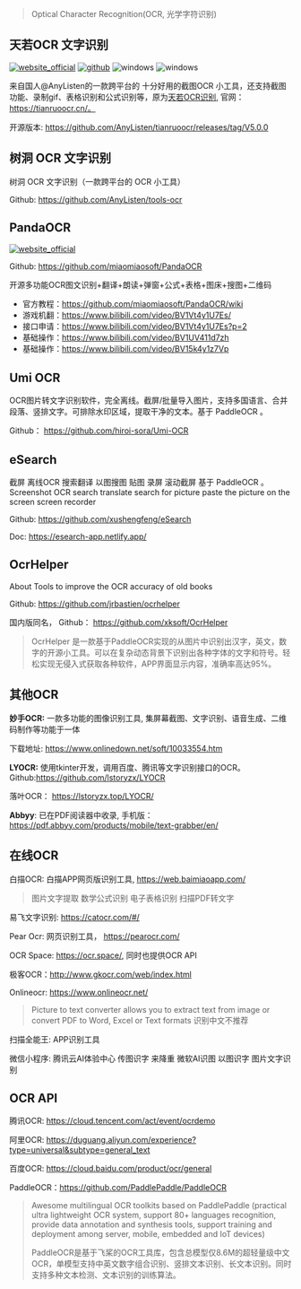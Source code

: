 > Optical Character Recognition(OCR,  光学字符识别)

## 天若OCR 文字识别
[![website_official](https://gitbook07.oss-cn-hangzhou.aliyuncs.com/website_official.svg)](https://tianruoocr.cn/) [![github](https://gitbook07.oss-cn-hangzhou.aliyuncs.com/github_open.svg)](https://github.com/AnyListen/tools-ocr) ![windows](https://gitbook07.oss-cn-hangzhou.aliyuncs.com/windows.svg)  ![windows](https://gitbook07.oss-cn-hangzhou.aliyuncs.com/mac.svg)

来自国人@AnyListen的一款跨平台的 十分好用的截图OCR 小工具，还支持截图功能、录制gif、表格识别和公式识别等，原为[天若OCR识别](https://github.com/AnyListen/tianruoocr), 官网：https://tianruoocr.cn/。

开源版本: https://github.com/AnyListen/tianruoocr/releases/tag/V5.0.0

## 树洞 OCR 文字识别

树洞 OCR 文字识别（一款跨平台的 OCR 小工具）

Github: https://github.com/AnyListen/tools-ocr

## PandaOCR
[![website_official](https://gitbook07.oss-cn-hangzhou.aliyuncs.com/website_official.svg)](https://github.com/miaomiaosoft/PandaOCR)

Github: https://github.com/miaomiaosoft/PandaOCR

开源多功能OCR图文识别+翻译+朗读+弹窗+公式+表格+图床+搜图+二维码

- 官方教程：https://github.com/miaomiaosoft/PandaOCR/wiki
- 游戏机翻：https://www.bilibili.com/video/BV1Vt4y1U7Es/
- 接口申请：https://www.bilibili.com/video/BV1Vt4y1U7Es?p=2
- 基础操作：https://www.bilibili.com/video/BV1UV411d7zh
- 基础操作：https://www.bilibili.com/video/BV15k4y1z7Vp

## Umi OCR

OCR图片转文字识别软件，完全离线。截屏/批量导入图片，支持多国语言、合并段落、竖排文字。可排除水印区域，提取干净的文本。基于 PaddleOCR 。

Github： https://github.com/hiroi-sora/Umi-OCR

## eSearch

截屏 离线OCR 搜索翻译 以图搜图 贴图 录屏 滚动截屏 基于 PaddleOCR 。 Screenshot OCR search translate search for picture paste the picture on the screen screen recorder

Github: https://github.com/xushengfeng/eSearch

Doc: https://esearch-app.netlify.app/

## OcrHelper

About Tools to improve the OCR accuracy of old books

Github: https://github.com/jrbastien/ocrhelper

国内版同名， Github： https://github.com/xksoft/OcrHelper

> OcrHelper 是一款基于PaddleOCR实现的从图片中识别出汉字，英文，数字的开源小工具。可以在复杂动态背景下识别出各种字体的文字和符号。轻松实现无侵入式获取各种软件，APP界面显示内容，准确率高达95%。

## 其他OCR

**妙手OCR:** 一款多功能的图像识别工具, 集屏幕截图、文字识别、语音生成、二维码制作等功能于一体

下载地址: https://www.onlinedown.net/soft/10033554.htm

**LYOCR:** 使用tkinter开发，调用百度、腾讯等文字识别接口的OCR。Github:https://github.com/lstoryzx/LYOCR

落叶OCR： https://lstoryzx.top/LYOCR/

**Abbyy**: 已在PDF阅读器中收录, 手机版：https://pdf.abbyy.com/products/mobile/text-grabber/en/

## 在线OCR

白描OCR: 白描APP网页版识别工具, https://web.baimiaoapp.com/

> 图片文字提取 数学公式识别 电子表格识别 扫描PDF转文字

易飞文字识别: https://catocr.com/#/

Pear Ocr: 网页识别工具， https://pearocr.com/

OCR Space: https://ocr.space/, 同时也提供OCR API

极客OCR：http://www.gkocr.com/web/index.html

Onlineocr: https://www.onlineocr.net/

> Picture to text converter allows you to extract text from image or convert PDF to Word, Excel or Text formats  识别中文不推荐

扫描全能王: APP识别工具

微信小程序: 腾讯云AI体验中心 传图识字 来降重 微软AI识图 以图识字 图片文字识别

## OCR API

腾讯OCR:  https://cloud.tencent.com/act/event/ocrdemo

阿里OCR: https://duguang.aliyun.com/experience?type=universal&subtype=general_text

百度OCR: https://cloud.baidu.com/product/ocr/general

PaddleOCR：https://github.com/PaddlePaddle/PaddleOCR

>  Awesome multilingual OCR toolkits based on PaddlePaddle (practical ultra lightweight OCR system, support 80+ languages recognition, provide data annotation and synthesis tools, support training and deployment among server, mobile, embedded and IoT devices)
>
> PaddleOCR是基于飞桨的OCR工具库，包含总模型仅8.6M的超轻量级中文OCR，单模型支持中英文数字组合识别、竖排文本识别、长文本识别。同时支持多种文本检测、文本识别的训练算法。